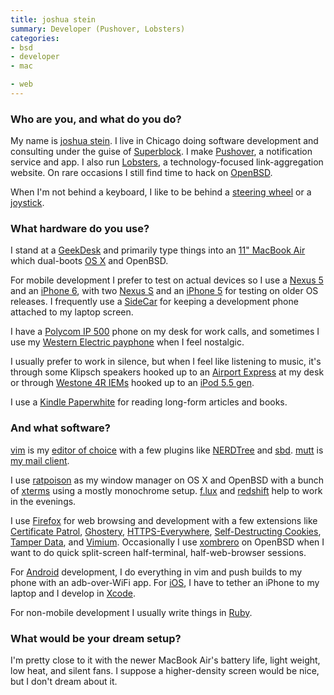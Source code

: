 ```yaml
---
title: joshua stein
summary: Developer (Pushover, Lobsters)
categories:
- bsd
- developer
- mac

- web
---
```


### Who are you, and what do you do?

My name is [joshua stein](https://jcs.org/ "joshua's website."). I live in Chicago doing software development and consulting under the guise of [Superblock](https://superblock.net/ "joshua's consultancy."). I make [Pushover][], a notification service and app. I also run [Lobsters](https://lobste.rs/ "A tech link aggregation site."), a technology-focused link-aggregation website. On rare occasions I still find time to hack on [OpenBSD][].

When I'm not behind a keyboard, I like to be behind a [steering wheel](https://jcs.org/exige "joshua's fancy car.") or a [joystick](https://jcs.org/tagged/arcade "joshua's posts about video game arcades.").

### What hardware do you use?

I stand at a [GeekDesk][] and primarily type things into an [11" MacBook Air][macbook-air] which dual-boots [OS X][macos] and OpenBSD.

For mobile development I prefer to test on actual devices so I use a [Nexus 5][nexus-5] and an [iPhone 6][iphone-6], with two [Nexus S][nexus-s] and an [iPhone 5][iphone-5] for testing on older OS releases. I frequently use a [SideCar][] for keeping a development phone attached to my laptop screen.

I have a [Polycom IP 500][soundpoint-ip-500] phone on my desk for work calls, and sometimes I use my [Western Electric payphone](https://github.com/jcs/payphone "justin's payphone project on GitHub.") when I feel nostalgic.

I usually prefer to work in silence, but when I feel like listening to music, it's through some Klipsch speakers hooked up to an [Airport Express][airport-express] at my desk or through [Westone 4R IEMs][4r] hooked up to an [iPod 5.5 gen][ipod].

I use a [Kindle Paperwhite][kindle-paperwhite] for reading long-form articles and books.

### And what software?

[vim][] is my [editor of choice](https://github.com/jcs/dotfiles/blob/master/.vimrc "justin's .vimrc file on GitHub.") with a few plugins like [NERDTree][the-nerd-tree] and [sbd][]. [mutt][] is [my mail client](https://github.com/jcs/dotfiles/blob/master/.muttrc "justin's .muttrc on GitHub.").

I use [ratpoison][] as my window manager on OS X and OpenBSD with a bunch of [xterms][xterm] using a mostly monochrome setup. [f.lux][] and [redshift][] help to work in the evenings.

I use [Firefox][] for web browsing and development with a few extensions like [Certificate Patrol][certificate-patrol], [Ghostery][], [HTTPS-Everywhere][], [Self-Destructing Cookies][self-destructing-cookies], [Tamper Data][tamper-data], and [Vimium][]. Occasionally I use [xombrero][] on OpenBSD when I want to do quick split-screen half-terminal, half-web-browser sessions.

For [Android][] development, I do everything in vim and push builds to my phone with an adb-over-WiFi app. For [iOS][], I have to tether an iPhone to my laptop and I develop in [Xcode][].

For non-mobile development I usually write things in [Ruby][].

### What would be your dream setup?

I'm pretty close to it with the newer MacBook Air's battery life, light weight, low heat, and silent fans. I suppose a higher-density screen would be nice, but I don't dream about it.

[4r]: http://www.westoneaudio.com/index.php/products/w-series/w-series-product-archive/westone-4r.html "In-ear headphones."
[airport-express]: https://www.apple.com/airport-express/ "A small wireless access point."
[geekdesk]: https://www.geekdesk.com/ "An electronic, height-adjustable desk."
[iphone-5]: https://en.wikipedia.org/wiki/IPhone_5 "A smartphone."
[iphone-6]: https://en.wikipedia.org/wiki/IPhone_6 "A smartphone."
[ipod]: https://www.apple.com/ipod/ "A music player."
[kindle-paperwhite]: https://www.amazon.com/Kindle-Paperwhite-Touch-light/dp/B007OZNZG0 "An e-book reader with a book-like screen."
[macbook-air]: https://www.apple.com/macbook-air/ "A very thin laptop."
[nexus-5]: http://www.google.com/nexus/5/ "An Android smartphone."
[nexus-s]: http://www.google.com/nexus/ "An Android-based smartphone."
[sidecar]: http://www.venostech.com/products/sidecar "An attachment for hooking a mobile device onto the side of a laptop screen."
[soundpoint-ip-500]: https://support.polycom.com/PolycomService/support/us/support/voice/soundpoint_ip/soundpoint_ip500.html "A VoIP desk phone."
[android]: https://developers.google.com/android/?csw=1 "A mobile phone platform."
[certificate-patrol]: https://addons.mozilla.org/en-US/firefox/addon/certificate-patrol/ "A Firefox extension for revealing changes to a site's certifications."
[f.lux]: https://justgetflux.com/ "A tool to make the colour of your screen adapt to the current time of day."
[firefox]: https://www.mozilla.org/en-US/firefox/new/ "A cross-platform open-source web browser."
[ghostery]: https://www.ghostery.com/ "A browser extension for blocking trackers."
[https-everywhere]: https://www.eff.org/https-everywhere/ "A browser extension for ensuring secure web browsing."
[ios]: https://www.apple.com/ios/ios-10/ "A mobile operating system."
[macos]: https://en.wikipedia.org/wiki/MacOS "An operating system for Mac hardware."
[mutt]: http://www.mutt.org/ "A command-line email client."
[openbsd]: http://www.openbsd.org/ "An open-source operating system emphasising security and cryptography."
[pushover]: https://pushover.net/ "A push notification system and application."
[ratpoison]: http://www.nongnu.org/ratpoison/ "A window manager for X"
[redshift]: https://launchpad.net/redshift/ "A tool for adjusting the colour temperature of your screen based on the sun's position."
[ruby]: https://www.ruby-lang.org/en/ "An interpreted scripting language."
[sbd]: https://github.com/cespare/vim-sbd/ "A smart buffer plugin for Vim."
[self-destructing-cookies]: https://addons.mozilla.org/en-US/firefox/addon/self-destructing-cookies/ "A Firefox extension for nuking cookies when you close a site's tab."
[tamper-data]: https://addons.mozilla.org/en-US/firefox/addon/tamper-data/ "A Firefox extension for viewing and changing HTTP/HTTPS requests."
[the-nerd-tree]: https://github.com/scrooloose/nerdtree "A vim plugin for browsing files and directories."
[vim]: https://www.vim.org/ "A command-line text editor."
[vimium]: https://chrome.google.com/webstore/detail/vimium/dbepggeogbaibhgnhhndojpepiihcmeb "A Chrome extension that adds vim-like hotkeys."
[xcode]: https://en.wikipedia.org/wiki/Xcode "An IDE for Mac developers."
[xombrero]: https://github.com/conformal/xombrero "A minimalist web browser."
[xterm]: https://en.wikipedia.org/wiki/Xterm "Terminal software for the X Window System."
